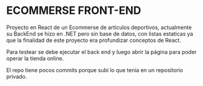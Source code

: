 # ECOMMERSE FRONT-END

Proyecto en React de un Ecommerse de articulos deportivos, actualmente su BackEnd se hizo en .NET pero sin base de datos, con listas estaticas ya que la finalidad de este proyecto era profundizar conceptos de React.

Para testear se debe ejecutar el back end y luego abrir la página para poder operar la tienda online.

El repo tiene pocos commits porque subi lo que tenia en un repositorio privado.
